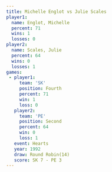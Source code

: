 ```yaml
---
title: Michelle Englot vs Julie Scales
player1:                
  name: Englot, Michelle
  percent: 71           
  wins: 1               
  losses: 0             
player2:                
  name: Scales, Julie   
  percent: 64           
  wins: 0               
  losses: 1             
games:
 - player1:          
     team: 'SK'      
     position: Fourth
     percent: 71     
     win: 1          
     loss: 0         
   player2:          
     team: 'PE'      
     position: Second
     percent: 64     
     win: 0          
     loss: 1         
   event: Hearts        
   year: 1992           
   draw: Round Robin(14)
   score: SK 7 - PE 3   
---
```

